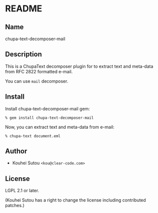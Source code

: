 # README

## Name

chupa-text-decomposer-mail

## Description

This is a ChupaText decomposer plugin for to extract text and
meta-data from RFC 2822 formatted e-mail.

You can use `mail` decomposer.

## Install

Install chupa-text-decomposer-mail gem:

```
% gem install chupa-text-decomposer-mail
```

Now, you can extract text and meta-data from e-mail:

```
% chupa-text document.eml
```

## Author

  * Kouhei Sutou `<kou@clear-code.com>`

## License

LGPL 2.1 or later.

(Kouhei Sutou has a right to change the license including contributed
patches.)
